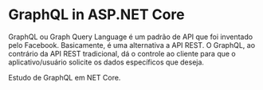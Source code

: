 # GraphQL in ASP.NET Core

GraphQL ou Graph Query Language é um padrão de API que foi inventado pelo Facebook. Basicamente, é uma alternativa a API REST. O GraphQL, ao contrário da API REST tradicional, dá o controle ao cliente para que o aplicativo/usuário solicite os dados específicos que deseja. 

Estudo de GraphQL em NET Core.